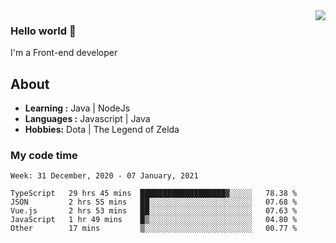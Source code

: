 <img align='right' src="https://github-readme-stats.vercel.app/api?username=jumodada&show_icons=true&theme=vue">

### Hello world 👋

I'm a Front-end developer 
    
## About
-  **Learning :** Java | NodeJs
-  **Languages :** Javascript | Java
-  **Hobbies:** Dota | The Legend of Zelda

### My code time

<!--START_SECTION:waka-->
```text
Week: 31 December, 2020 - 07 January, 2021

TypeScript   29 hrs 45 mins  ███████████████████▓░░░░░   78.38 % 
JSON         2 hrs 55 mins   ██░░░░░░░░░░░░░░░░░░░░░░░   07.68 % 
Vue.js       2 hrs 53 mins   ██░░░░░░░░░░░░░░░░░░░░░░░   07.63 % 
JavaScript   1 hr 49 mins    █▒░░░░░░░░░░░░░░░░░░░░░░░   04.80 % 
Other        17 mins         ▒░░░░░░░░░░░░░░░░░░░░░░░░   00.77 % 
```
<!--END_SECTION:waka-->
